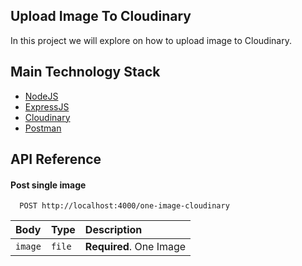 ## Upload Image To Cloudinary
In this project we will explore on how to upload image to Cloudinary.

## Main Technology Stack
- [NodeJS](https://nodejs.org/en/)
- [ExpressJS](https://expressjs.com/)
- [Cloudinary](https://cloudinary.com/)
- [Postman](https://postman.com/)


## API Reference

#### Post single image

```http
  POST http://localhost:4000/one-image-cloudinary
```

| Body | Type     | Description                |
| :-------- | :------- | :------------------------- |
| `image` | `file` | **Required**. One Image |
